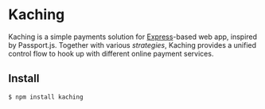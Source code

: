 Kaching
=======

Kaching is a simple payments solution for [Express](https://github.com/visionmedia/express)-based web app, inspired by Passport.js. Together with various _strategies_, Kaching provides a unified control flow to hook up with different online payment services.

## Install

	$ npm install kaching
